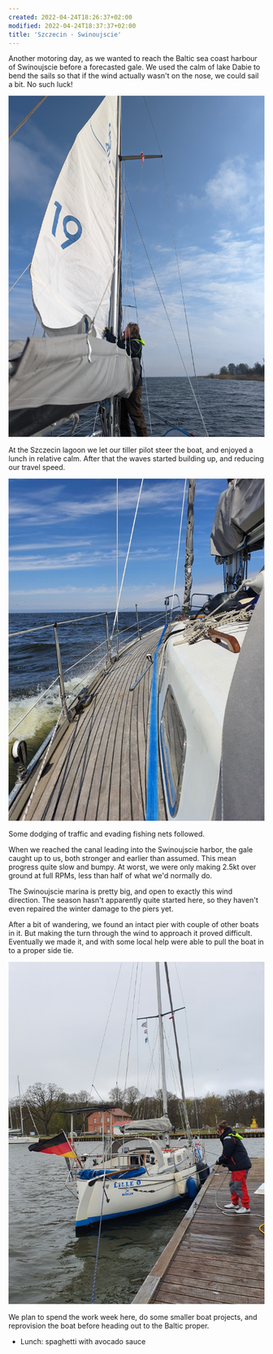 ```yaml
---
created: 2022-04-24T18:26:37+02:00
modified: 2022-04-24T18:37:37+02:00
title: 'Szczecin - Swinoujscie'
---
```


Another motoring day, as we wanted to reach the Baltic sea coast harbour of Swinoujscie before a forecasted gale.  We used the calm of lake Dabie to bend the sails so that if the wind actually wasn't on the nose, we could sail a bit. No such luck!

![Getting the mainsail on track](../2022/73f6caacb58b3faa4b791dba26b56529.jpg) 

At the Szczecin lagoon we let our tiller pilot steer the boat, and enjoyed a lunch in relative calm. After that the waves started building up, and reducing our travel speed.

![Splashing up the lagoon](../2022/fe3e6654b719aa114020c6518620dc0f.jpg) 

Some dodging of traffic and evading fishing nets followed. 

When we reached the canal leading into the Swinoujscie harbor, the gale caught up to us, both stronger and earlier than assumed. This mean progress quite slow and bumpy. At worst, we were only making 2.5kt over ground at full RPMs, less than half of what we'd normally do.

The Swinoujscie marina is pretty big, and open to exactly this wind direction. The season hasn't apparently quite started here, so they haven't even repaired the winter damage to the piers yet.

After a bit of wandering, we found an intact pier with couple of other boats in it. But making the turn through the wind to approach it proved difficult. Eventually we made it, and with some local help were able to pull the boat in to a proper side tie.

![Swinoujscie marina](../2022/90ce8af902e8a34655885a91a0ef2335.jpg) 

We plan to spend the work week here, do some smaller boat projects, and reprovision the boat before heading out to the Baltic proper.

* Lunch: spaghetti with avocado sauce
